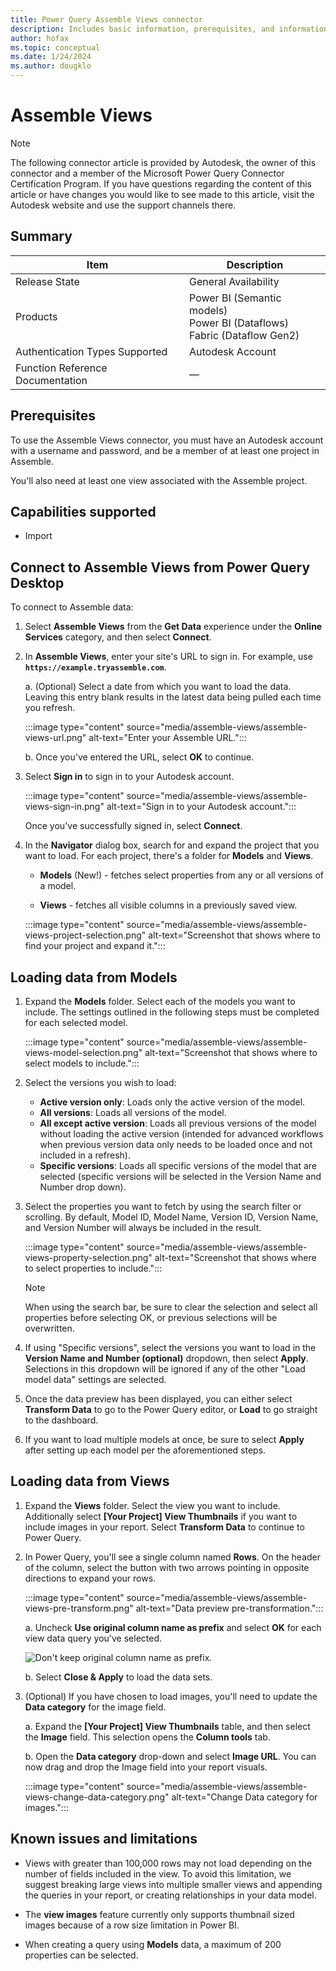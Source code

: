 ```yaml
---
title: Power Query Assemble Views connector
description: Includes basic information, prerequisites, and information on how to connect to your Assemble Views data, along with a list of known issues and limitations.
author: hofax
ms.topic: conceptual
ms.date: 1/24/2024
ms.author: dougklo
---
```


# Assemble Views

>[!Note]
>The following connector article is provided by Autodesk, the owner of this connector and a member of the Microsoft Power Query Connector Certification Program. If you have questions regarding the content of this article or have changes you would like to see made to this article, visit the Autodesk website and use the support channels there.

## Summary

| Item | Description |
| ---- | ----------- |
| Release State | General Availability |
| Products | Power BI (Semantic models)<br/>Power BI (Dataflows)<br/>Fabric (Dataflow Gen2) |
| Authentication Types Supported | Autodesk Account |
| Function Reference Documentation | &mdash; |

## Prerequisites

To use the Assemble Views connector, you must have an Autodesk account with a username and password, and be a member of at least one project in Assemble.

You'll also need at least one view associated with the Assemble project.

## Capabilities supported

* Import

## Connect to Assemble Views from Power Query Desktop

To connect to Assemble data:

1. Select **Assemble Views** from the **Get Data** experience under the **Online Services** category, and then select **Connect**.

2. In **Assemble Views**, enter your site's URL to sign in. For example, use **`https://example.tryassemble.com`**.

   a. (Optional) Select a date from which you want to load the data. Leaving this entry blank results in the latest data being pulled each time you refresh.

      :::image type="content" source="media/assemble-views/assemble-views-url.png" alt-text="Enter your Assemble URL.":::

   b. Once you've entered the URL, select **OK** to continue.

3. Select **Sign in** to sign in to your Autodesk account.

   :::image type="content" source="media/assemble-views/assemble-views-sign-in.png" alt-text="Sign in to your Autodesk account.":::

   Once you've successfully signed in, select **Connect**.

4. In the **Navigator** dialog box, search for and expand the project that you want to load. For each project, there's a folder for **Models** and **Views**.

   * **Models** (New!) - fetches select properties from any or all versions of a model.

   * **Views** - fetches all visible columns in a previously saved view.

   :::image type="content" source="media/assemble-views/assemble-views-project-selection.png" alt-text="Screenshot that shows where to find your project and expand it.":::

## Loading data from Models

1. Expand the **Models** folder. Select each of the models you want to include. The settings outlined in the following steps must be completed for each selected model.

   :::image type="content" source="media/assemble-views/assemble-views-model-selection.png" alt-text="Screenshot that shows where to select models to include.":::

2. Select the versions you wish to load:

   * **Active version only**: Loads only the active version of the model.
   * **All versions**: Loads all versions of the model.
   * **All except active version**: Loads all previous versions of the model without loading the active version (intended for advanced workflows when previous version data only needs to be loaded once and not included in a refresh).
   * **Specific versions**: Loads all specific versions of the model that are selected (specific versions will be selected in the Version Name and Number drop down).

3. Select the properties you want to fetch by using the search filter or scrolling. By default, Model ID, Model Name, Version ID, Version Name, and Version Number will always be included in the result.

   :::image type="content" source="media/assemble-views/assemble-views-property-selection.png" alt-text="Screenshot that shows where to select properties to include.":::

   >[!Note]
   >When using the search bar, be sure to clear the selection and select all properties before selecting OK, or previous selections will be overwritten.

4. If using "Specific versions", select the versions you want to load in the **Version Name and Number (optional)** dropdown, then select **Apply**. Selections in this dropdown will be ignored if any of the other "Load model data" settings are selected.

5. Once the data preview has been displayed, you can either select **Transform Data** to go to the Power Query editor, or **Load** to go straight to the dashboard.

6. If you want to load multiple models at once, be sure to select **Apply** after setting up each model per the aforementioned steps.

## Loading data from Views

1. Expand the **Views** folder. Select the view you want to include. Additionally select **[Your Project] View Thumbnails** if you want to include images in your report. Select **Transform Data** to continue to Power Query.

2. In Power Query, you'll see a single column named **Rows**. On the header of the column, select the button with two arrows pointing in opposite directions to expand your rows.

   :::image type="content" source="media/assemble-views/assemble-views-pre-transform.png" alt-text="Data preview pre-transformation.":::

   a. Uncheck **Use original column name as prefix** and select **OK** for each view data query you've selected.

      ![Don't keep original column name as prefix.](media/assemble-views/assemble-views-transform-1.png)

   b. Select **Close & Apply** to load the  data sets.

3. (Optional) If you have chosen to load images, you'll need to update the **Data category** for the image field.

   a. Expand the **[Your Project] View Thumbnails** table, and then select the **Image** field.  This selection opens the **Column tools** tab.

   b. Open the **Data category** drop-down and select **Image URL**. You can now drag and drop the Image field into your report visuals.

   :::image type="content" source="media/assemble-views/assemble-views-change-data-category.png" alt-text="Change Data category for images.":::

## Known issues and limitations

* Views with greater than 100,000 rows may not load depending on the number of fields included in the view. To avoid this limitation, we suggest breaking large views into multiple smaller views and appending the queries in your report, or creating relationships in your data model.

* The **view images** feature currently only supports thumbnail sized images because of a row size limitation in Power BI.

* When creating a query using **Models** data, a maximum of 200 properties can be selected.
